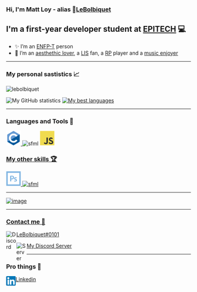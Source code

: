### Hi, I'm Matt Loy - alias 🦕[LeBolbiquet](https://github.com/LeBolbiquet)
## I'm a first-year developer student at [EPITECH](https://github.com/Epitech) 💻

- ✨ I’m an [ENFP-T](https://www.16personalities.com/fr/la-personnalite-enfp) person
- 🦕 I’m an [aesthethic lover](https://www.pinterest.fr/f3ckingg0d/my-aesthetic/), a [LIS](https://www.jeuxvideo.com/jeux/jeu-83011/) fan, a [RP](https://redm.net/) player and a [music enjoyer](https://open.spotify.com/user/9wqszqkri9nmnzpinr1ywpitb)

---

### My personal sastistics 📈
<p align="left"> <img src="https://komarev.com/ghpvc/?username=lebolbiquet&label=Profile%20views&color=0e75b6&style=flat" alt="lebolbiquet" /> </p>

![My GitHub statistics](https://github-readme-stats.vercel.app/api?username=LeBolbiquet&count_private=true&theme=radical&show_icons=true&include_all_commits=true)
[![My best languages](https://github-readme-stats.vercel.app/api/top-langs/?username=LeBolbiquet&layout=compact&theme=radical)](https://github.com/LeBolbiquet/github-readme-stats)
<br />

---

<h3 align="left">Languages and Tools 🎯</h3>
<p align="left"> <a href="https://www.cprogramming.com/" target="_blank" rel="noreferrer"> <img src="https://raw.githubusercontent.com/devicons/devicon/master/icons/c/c-original.svg" alt="c" width="40" height="40"/> </a>
<img align="" alt="sfml" width="42px" src= "https://cdn.discordapp.com/attachments/861321455525953539/1039981664820019312/1200px-SFML_Logo.svg.png" />
<a href="https://git-scm.com/" href="https://developer.mozilla.org/en-US/docs/Web/JavaScript" target="_blank" rel="noreferrer"> <img src="https://raw.githubusercontent.com/devicons/devicon/master/icons/javascript/javascript-original.svg" alt="javascript" width="40" height="40"/>

<h3 align="left">My other skills 🏆</h3>
<p align="left"> <a href="https://www.photoshop.com/en" target="_blank" rel="noreferrer"> <img src="https://raw.githubusercontent.com/devicons/devicon/master/icons/photoshop/photoshop-line.svg" alt="photoshop" width="40" height="40"/>
<img align="" alt="sfml" width="39px" src= "https://cdn.discordapp.com/attachments/861321455525953539/1039979584680108082/unknown.png" />

---

![image](https://cdnb.artstation.com/p/assets/images/images/018/831/079/original/camille-unknown-bird-city-ok.gif?1560892231)

---

### Contact me 📇
<img align="left" alt="Discord" width="28px" src= "https://cdn.logojoy.com/wp-content/uploads/20210422095037/discord-mascot.png" />[LeBolbiquet#0101](https://discord.com/)  

<img align="left" alt="Server" width="28px" src="https://cdn.discordapp.com/attachments/984087423736762378/984121011450576906/pp_goatic_3_1.png" />[My Discord Server](https://discord.gg/WTe9HUYM9v)

---

### Pro things 📧

[<img align="left" alt="Linkedin" width="26px" src="https://github.com/Autosuffisant/Autosuffisant/blob/master/assets/linkedin-logo.png?raw=true" />](https://www.linkedin.com/in/mathilde-loy-4467b0229/)[Linkedin](https://www.linkedin.com/in/mathilde-loy-4467b0229/)
